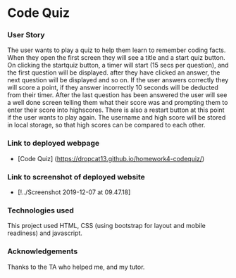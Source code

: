 # Code Quiz

### User Story
The user wants to play a quiz to help them learn to remember coding facts. When they open the first screen they will see a title and a start quiz button. 
On clicking the startquiz button, a timer will start (15 secs per question), and the first question will be displayed. after they have clicked an answer, the next question will be displayed and so on. If the user answers correctly they will score a point, if they answer incorrectly 10 seconds will be deducted from their timer. After the last question has been answered the user will see a well done screen telling them what their score was and prompting them to enter their score into highscores. There is also a restart button at this point if the user wants to play again. The username and high score will be stored in local storage, so that high scores can be compared to each other. 

### Link to deployed webpage
 * [Code Quiz] (https://dropcat13.github.io/homework4-codequiz/)

### Link to screenshot of deployed website
 * [!../Screenshot 2019-12-07 at 09.47.18] 

### Technologies used
This project used HTML, CSS (using bootstrap for layout and mobile readiness) and javascript. 

### Acknowledgements 

Thanks to the TA who helped me, and my tutor. 
